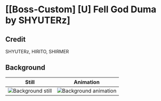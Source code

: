 # [\[Boss-Custom\] \[U\] Fell God Duma by SHYUTERz]

## Credit

SHYUTERz, HIRITO, SHIRMER

## Background

| Still | Animation |
| :---: | :-------: |
| ![Background still](./Background_000.png) | ![Background animation](./Background.gif) |
